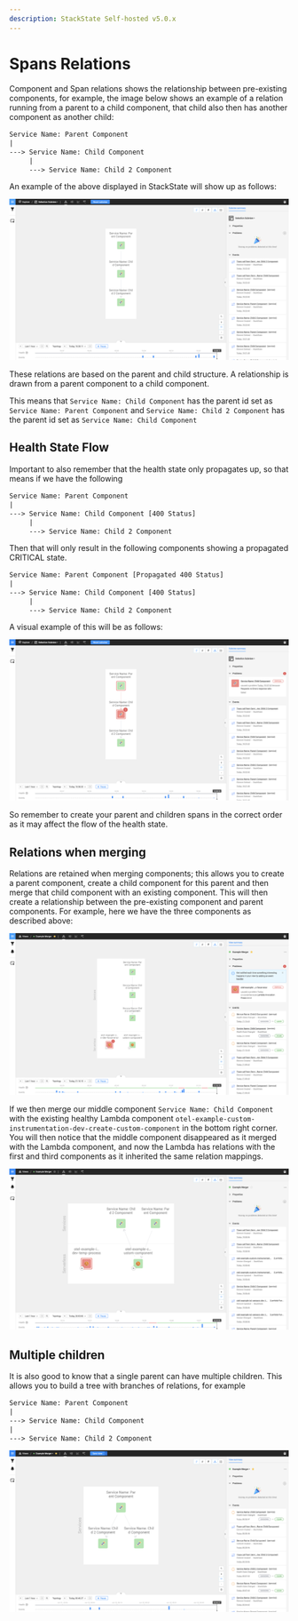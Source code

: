 ```yaml
---
description: StackState Self-hosted v5.0.x
---
```


# Spans Relations

Component and Span relations shows the relationship between pre-existing components, for example, the image below shows an example of a relation running from a parent to a child component, that child also then has another component as another child:

```text
Service Name: Parent Component
|
---> Service Name: Child Component
     |
     ---> Service Name: Child 2 Component
```

An example of the above displayed in StackState will show up as follows:

![Topology Perspective - Unmerged OTEL Components](../../../../.gitbook/assets/v50_otel_topology_perspective_healthy_component.png)

These relations are based on the parent and child structure. A relationship is drawn from a parent component 
to a child component. 

This means that `Service Name: Child Component` has the parent id set as `Service Name: Parent Component`
and `Service Name: Child 2 Component` has the parent id set as `Service Name: Child Component`

## Health State Flow

Important to also remember that the health state only propagates up, so that means if we have the following

```text
Service Name: Parent Component
|
---> Service Name: Child Component [400 Status]
     |
     ---> Service Name: Child 2 Component
```

Then that will only result in the following components showing a propagated CRITICAL state.

```text
Service Name: Parent Component [Propagated 400 Status]
|
---> Service Name: Child Component [400 Status]
     |
     ---> Service Name: Child 2 Component
```

A visual example of this will be as follows:

![Topology Perspective - OTEL Components CRITICAL State](../../../../.gitbook/assets/v50_otel_topology_perspective_critical_component.png)


So remember to create your parent and children spans in the correct order as it may affect the flow of the health state.

## Relations when merging

Relations are retained when merging components; this allows you to create a parent component, create a child component for this parent
and then merge that child component with an existing component. This will then create a relationship between the pre-existing component
and parent components. For example, here we have the three components as described above:

![Topology Perspective - OTEL Components and Pre-Existing Components](../../../../.gitbook/assets/v50_otel_components_unmerged.png)

If we then merge our middle component `Service Name: Child Component` with the existing healthy Lambda component `otel-example-custom-instrumentation-dev-create-custom-component` in the bottom right corner.
You will then notice that the middle component disappeared as it merged with the Lambda component, and now the Lambda has relations with the first and third components as it
inherited the same relation mappings.

![Topology Perspective - Merged with Healthy Component](../../../../.gitbook/assets/v50_otel_traces_merge_with_healthy_complete.png)

## Multiple children

It is also good to know that a single parent can have multiple children. This allows you to build a tree with branches of relations, for example

```text
Service Name: Parent Component
|
---> Service Name: Child Component
|
---> Service Name: Child 2 Component
```

![Topology Perspective - OTEL Components with Multiple Children](../../../../.gitbook/assets/v50_otel_traces_multiple_children.png)


